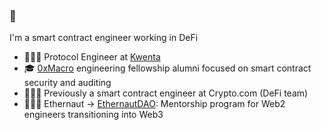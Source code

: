 ### 👋

I'm a smart contract engineer working in DeFi

- 👷🏻‍♂️ Protocol Engineer at <a href="https://v2.beta.kwenta.io/market/sETH">Kwenta</a>
- 🎓 <a href="https://0xmacro.com/">0xMacro</a> engineering fellowship alumni focused on smart contract security and auditing
- 🧑🏻‍💻 Previously a smart contract engineer at Crypto.com (DeFi team)
- 👩🏻‍🚀 Ethernaut -> <a href="https://twitter.com/EthernautDAO">EthernautDAO</a>: Mentorship program for Web2 engineers transitioning into Web3

